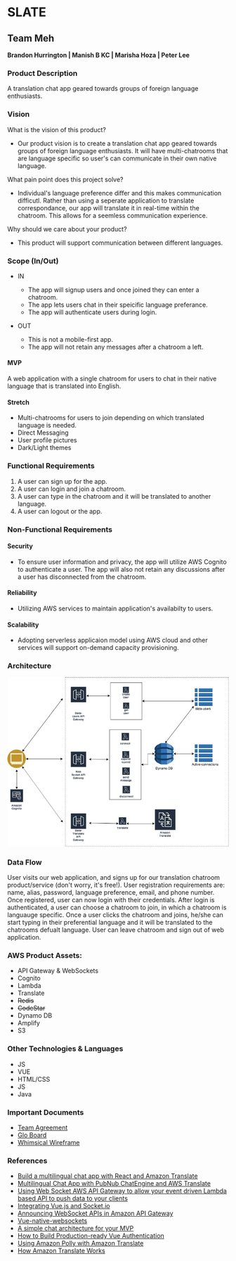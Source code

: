 # SLATE

## Team Meh
**Brandon Hurrington | Manish B KC | Marisha Hoza | Peter Lee**
 
### Product Description
A translation chat app geared towards groups of foreign language enthusiasts. 

### Vision

What is the vision of this product?
- Our product vision is to create a translation chat app geared towards groups of foreign language enthusiasts. It will have multi-chatrooms that are language specific so user's can communicate in their own native language. 

What pain point does this project solve?
- Individual's language preference differ and this makes communication difficutl. Rather than using a seperate application to translate correspondance, our app will translate it in real-time within the chatroom. This allows for a seemless communication experience. 

Why should we care about your product?
- This product will support communication between different languages. 

### Scope (In/Out)
- IN 
	- The app will signup users and once joined they can enter a chatroom.
	- The app lets users chat in their speicific language preferance. 
	- The app will authenticate users during login.

- OUT 
	- This is not a mobile-first app. 
	- The app will not retain any messages after a chatroom a left. 

#### MVP
A web application with a single chatroom for users to chat in their native language that is translated into English. 

#### Stretch
 - Multi-chatrooms for users to join depending on which translated language is needed. 
 - Direct Messaging
 - User profile pictures
 - Dark/Light themes

### Functional Requirements
1. A user can sign up for the app. 
2. A user can login and join a chatroom.
3. A user can type in the chatroom and it will be translated to another language. 
4. A user can logout or the app.

### Non-Functional Requirements
 #### Security
 - To ensure user information and privacy, the app will utilize AWS Cognito to authenticate a user. The app will also not retain any discussions after a user has disconnected from the chatroom. 
 #### Reliability
 - Utilizing AWS services to maintain application's availabilty to users. 
#### Scalability
 - Adopting serverless applicaion model using AWS cloud and other services will support on-demand capacity provisioning. 

### Architecture
![Architecture](https://github.com/SlateAppProject/Slate/blob/dev/docs/arc.jpg)

### Data Flow
User visits our web application, and signs up for our translation chatroom product/service (don't worry, it's free!). User registration requirements are: name, alias, password, language preference, email, and phone number. Once registered, user can now login with their credentials. After login is authenticated, a user can choose a chatroom to join, in which a chatroom is languauge specific. Once a user clicks the chatroom and joins, he/she can start typing in their preferential language and it will be translated to the chatrooms defualt language. User can leave chatroom and sign out of web application.

### AWS Product Assets:
 - API Gateway & WebSockets
 - Cognito
 - Lambda
 - Translate
 - <strike>Redis</strike>
 - <strike>CodeStar</strike>
 - Dynamo DB
 - Amplify
 - S3
 
### Other Technologies & Languages
 - JS
 - VUE
 - HTML/CSS
 - JS
 - Java
 
### Important Documents
* [Team Agreement](docs/Team-Agreement.md)
* [Glo Board](https://app.gitkraken.com/glo/board/XZOBl6r2-gAPzcbw)
* [Whimsical Wireframe](https://whimsical.com/4Jpa6FyPKYeXfBFEGr25dt)

### References
- [Build a multilingual chat app with React and Amazon Translate](https://pusher.com/tutorials/multilingual-chat-react-amazon-translate)
- [Multilingual Chat App with PubNub ChatEngine and AWS Translate](https://github.com/shyampurk/ChatEngineWithAWSTranslate)
- [Using Web Socket AWS API Gateway to allow your event driven Lambda based API to push data to your clients](https://medium.com/build-succeeded/using-web-socket-aws-api-gateway-to-allow-your-event-driven-lambda-based-api-to-push-data-to-your-212855db344b)
- [Integrating Vue.js and Socket.io](https://alligator.io/vuejs/vue-socketio/)
- [Announcing WebSocket APIs in Amazon API Gateway](https://aws.amazon.com/blogs/compute/announcing-websocket-apis-in-amazon-api-gateway/)
- [Vue-native-websockets](https://www.npmjs.com/package/vue-native-websocket)
- [A simple chat architecture for your MVP](https://cheesecakelabs.com/blog/simple-chat-architecture-mvp/)
- [How to Build Production-ready Vue Authentication](https://dev.to/dabit3/how-to-build-production-ready-vue-authentication-23mk)
- [Using Amazon Polly with Amazon Translate](https://docs.aws.amazon.com/translate/latest/dg/examples-polly.html)
- [How Amazon Translate Works](https://docs.aws.amazon.com/translate/latest/dg/how-it-works.html#how-it-works-language-codes)

